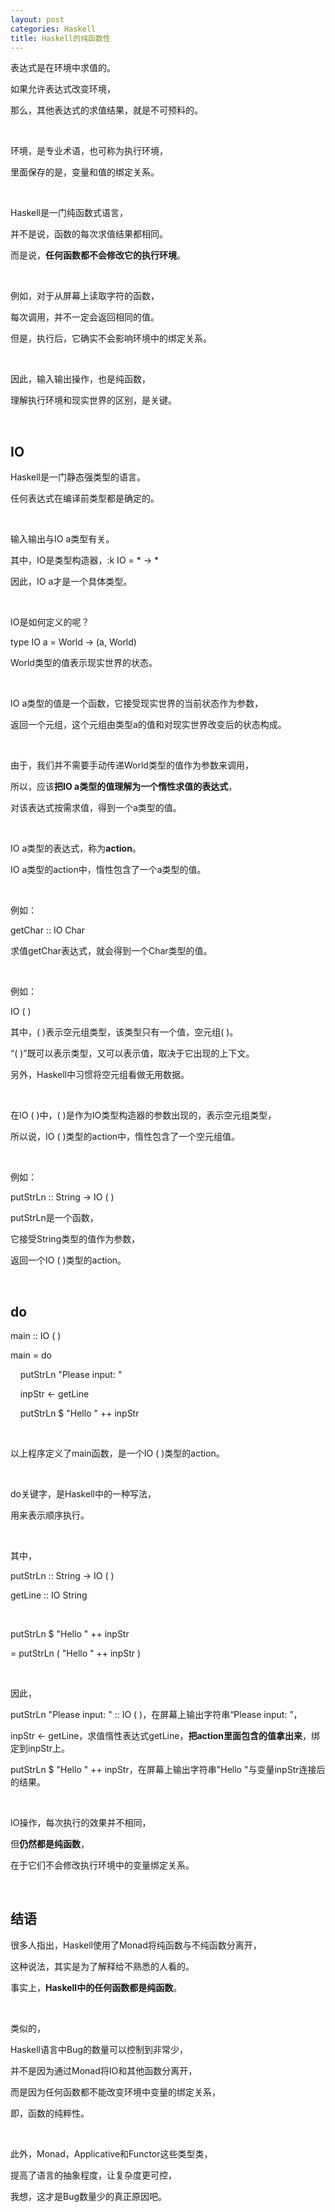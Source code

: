 ```yaml
---
layout: post
categories: Haskell
title: Haskell的纯函数性
---
```


表达式是在环境中求值的。

如果允许表达式改变环境，

那么，其他表达式的求值结果，就是不可预料的。

<br/>

环境，是专业术语，也可称为执行环境，

里面保存的是，变量和值的绑定关系。

<br/>

Haskell是一门纯函数式语言，

并不是说，函数的每次求值结果都相同。

而是说，**任何函数都不会修改它的执行环境**。

<br/>

例如，对于从屏幕上读取字符的函数，

每次调用，并不一定会返回相同的值。

但是，执行后，它确实不会影响环境中的绑定关系。

<br/>

因此，输入输出操作，也是纯函数，

理解执行环境和现实世界的区别，是关键。

<br/>

## **IO**

Haskell是一门静态强类型的语言。

任何表达式在编译前类型都是确定的。

<br/>

输入输出与IO a类型有关。

其中，IO是类型构造器，:k IO = * -> *

因此，IO a才是一个具体类型。

<br/>

IO是如何定义的呢？

type IO a = World -> (a, World)

World类型的值表示现实世界的状态。

<br/>

IO a类型的值是一个函数，它接受现实世界的当前状态作为参数，

返回一个元组，这个元组由类型a的值和对现实世界改变后的状态构成。

<br/>

由于，我们并不需要手动传递World类型的值作为参数来调用，

所以，应该**把IO a类型的值理解为一个惰性求值的表达式**，

对该表达式按需求值，得到一个a类型的值。

<br/>

IO a类型的表达式，称为**action**。

IO a类型的action中，惰性包含了一个a类型的值。

<br/>

例如：

getChar :: IO Char

求值getChar表达式，就会得到一个Char类型的值。

<br/>

例如：

IO ( )

其中，( )表示空元组类型，该类型只有一个值，空元组( )。

“( )”既可以表示类型，又可以表示值，取决于它出现的上下文。

另外，Haskell中习惯将空元组看做无用数据。

<br/>

在IO ( )中，( )是作为IO类型构造器的参数出现的，表示空元组类型，

所以说，IO ( )类型的action中，惰性包含了一个空元组值。

<br/>

例如：

putStrLn :: String -> IO ( )

putStrLn是一个函数，

它接受String类型的值作为参数，

返回一个IO ( )类型的action。

<br/>

## **do**

main :: IO ( )

main = do

&nbsp;&nbsp;&nbsp;&nbsp;putStrLn "Please input: "

&nbsp;&nbsp;&nbsp;&nbsp;inpStr <- getLine

&nbsp;&nbsp;&nbsp;&nbsp;putStrLn $ "Hello " ++ inpStr

<br/>

以上程序定义了main函数，是一个IO ( )类型的action。

<br/>

do关键字，是Haskell中的一种写法，

用来表示顺序执行。

<br/>

其中，

putStrLn :: String -> IO ( )

getLine :: IO String

<br/>

putStrLn $ "Hello " ++ inpStr

= putStrLn ( "Hello " ++ inpStr )

<br/>

因此，

putStrLn "Please input: " :: IO ( )，在屏幕上输出字符串“Please input: ”，

inpStr <- getLine，求值惰性表达式getLine，**把action里面包含的值拿出来**，绑定到inpStr上。

putStrLn $ "Hello " ++ inpStr，在屏幕上输出字符串"Hello "与变量inpStr连接后的结果。

<br/>

IO操作，每次执行的效果并不相同，

但**仍然都是纯函数**，

在于它们不会修改执行环境中的变量绑定关系。

<br/>

## **结语**

很多人指出，Haskell使用了Monad将纯函数与不纯函数分离开，

这种说法，其实是为了解释给不熟悉的人看的。

事实上，**Haskell中的任何函数都是纯函数**。

<br/>

类似的，

Haskell语言中Bug的数量可以控制到非常少，

并不是因为通过Monad将IO和其他函数分离开，

而是因为任何函数都不能改变环境中变量的绑定关系，

即，函数的纯粹性。

<br/>

此外，Monad，Applicative和Functor这些类型类，

提高了语言的抽象程度，让复杂度更可控，

我想，这才是Bug数量少的真正原因吧。



